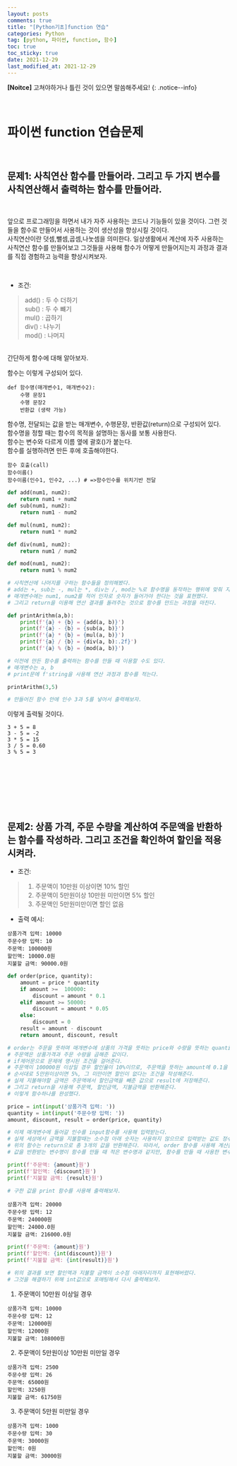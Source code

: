 ```yaml
---
layout: posts
comments: true
title: "[Python기초]function 연습"
categories: Python
tag: [python, 파이썬, function, 함수]
toc: true
toc_sticky: true
date: 2021-12-29
last_modified_at: 2021-12-29
---
```


**[Noitce]** 고쳐야하거나 틀린 것이 있으면 말씀해주세요!
{: .notice--info}

<br>

# 파이썬 function 연습문제




<br>

## 문제1: **사칙연산 함수를 만들어라. 그리고 두 가지 변수를 사칙연산해서 출력하는 함수를 만들어라.**



<br>

앞으로 프로그래밍을 하면서 내가 자주 사용하는 코드나 기능들이 있을 것이다. 그런 것들을 함수로 만들어서 사용하는 것이 생산성을 향상시킬 것이다.  
사칙연산이란 덧셈,뺄셈,곱셈,나눗셈을 의미한다. 일상생활에서 계산에 자주 사용하는 사칙연산 함수를 만들어보고 그것들을 사용해 함수가 어떻게 만들어지는지 과정과 결과를 직접 경험하고 능력을 향상시켜보자.

<br>

- 조건:
> add() : 두 수 더하기  
> sub() : 두 수 뺴기  
> mul() : 곱하기  
> div() : 나누기  
> mod() : 나머지  
    



<br>
간단하게 함수에 대해 알아보자.  


함수는 이렇게 구성되어 있다.
```
def 함수명(매개변수1, 매개변수2):
    수행 문장1
    수행 문장2
    반환값 (생략 가능)
```
함수명, 전달되는 값을 받는 매개변수, 수행문장, 반환값(return)으로 구성되어 있다.   
함수명을 정할 때는 함수의 목적을 설명하는 동사를 보통 사용한다.  
함수는 변수와 다르게 이름 옆에 괄호()가 붙는다.  
함수를 실행하려면 만든 후에 호출해야한다.
```
함수 호출(call)
함수이름()
함수이름(인수1, 인수2, ...) # =>함수인수를 위치기반 전달
```


```python
def add(num1, num2):
    return num1 + num2
def sub(num1, num2):
    return num1 - num2

def mul(num1, num2):
    return num1 * num2

def div(num1, num2):
    return num1 / num2

def mod(num1, num2):
    return num1 % num2

# 사칙연산에 나머지를 구하는 함수들을 정의해봤다.
# add는 +, sub는 -, mul는 *, div는 /, mod는 %로 함수명을 동작하는 행위에 맞춰 지었다.
# 매개변수에는 num1, num2를 적어 인자로 숫자가 들어가야 한다는 것을 표현했다.
# 그리고 return을 이용해 연산 결과를 돌려주는 것으로 함수를 만드는 과정을 마친다.
```

```python
def printArithm(a,b):
    print(f'{a} + {b} = {add(a, b)}')
    print(f'{a} - {b} = {sub(a, b)}')
    print(f'{a} * {b} = {mul(a, b)}')
    print(f'{a} / {b} = {div(a, b):.2f}')
    print(f'{a} % {b} = {mod(a, b)}')

# 이전에 만든 함수를 출력하는 함수를 만들 때 이용할 수도 있다.
# 매개변수는 a, b
# print문에 f'string을 사용해 연산 과정과 함수를 적는다.
```

```python
printArithm(3,5)

# 만들어진 함수 안에 인수 3과 5를 넣어서 출력해보자.
```

이렇게 출력될 것이다.

```
3 + 5 = 8
3 - 5 = -2
3 * 5 = 15
3 / 5 = 0.60
3 % 5 = 3
```




<br>
<br>
<br>
<br>
<br>
<br>

## 문제2: **상품 가격, 주문 수량을 계산하여 주문액을 반환하는 함수를 작성하라. 그리고 조건을 확인하여 할인을 적용시켜라.**

- 조건:
> 1. 주문액이 10만원 이상이면 10% 할인
> 1. 주문액이 5만원이상 10만원 미만이면 5% 할인
> 1. 주문액인 5만원미만이면 할인 없음

- 출력 예시:
```
상품가격 입력: 10000
주문수량 입력: 10
주문액: 100000원
할인액: 10000.0원
지불할 금액: 90000.0원
```

```python
def order(price, quantity):
    amount = price * quantity
    if amount >=  100000:
        discount = amount * 0.1
    elif amount >= 50000:
        discount = amount * 0.05
    else:
        discount = 0
    result = amount - discount
    return amount, discount, result

# order는 주문을 뜻하며 매개변수에 상품의 가격을 뜻하는 price와 수량을 뜻하는 quantity를 적어준다.
# 주문액은 상품가격과 주문 수량을 곱해준 값이다.
# if제어문으로 문제에 명시된 조건을 걸어준다.
# 주문액이 100000원 이상일 경우 할인율이 10%이므로, 주문액을 뜻하는 amount에 0.1을 곱해 할인금액을 뜻하는 discount에 저장해준다.
# 순서대로 5만원이상이면 5%, 그 미만이면 할인이 없다는 조건을 작성해준다.
# 실제 지불해야할 금액은 주문액에서 할인금액을 빼준 값으로 result에 저장해준다.
# 그리고 return을 사용해 주문액, 할인금액, 지불금액을 반환해준다.
# 이렇게 함수하나를 완성했다.
```

```python
price = int(input('상품가격 입력: '))
quantity = int(input('주문수량 입력: '))
amount, discount, result = order(price, quantity)

# 이제 매개변수에 들어갈 인수를 input함수를 사용해 입력받는다.
# 실제 세상에서 금액을 지불할때는 소수점 아래 숫자는 사용하지 않으므로 입력받는 값도 정수형인 int 타입으로 전환해준다.
# 위의 함수는 return으로 총 3개의 값을 반환해준다. 따라서, order 함수를 사용해 계산을 하면 총 3개의 변수에 값을 저장할 수 있다. 각각 amount, discount, result에 저장해준다.
# 값을 반환받는 변수명이 함수를 만들 때 적은 변수명과 같지만, 함수를 만들 때 사용한 변수는 지역변수이므로 전역변수로 따로 값을 저장해주어야 한다. 
```

```python
print(f'주문액: {amount}원')
print(f'할인액: {discount}원')
print(f'지불할 금액: {result}원')

# 구한 값을 print 함수를 사용해 출력해보자.
```
```
상품가격 입력: 20000
주문수량 입력: 12
주문액: 240000원
할인액: 24000.0원
지불할 금액: 216000.0원
```
```python
print(f'주문액: {amount}원')
print(f'할인액: {int(discount)}원')
print(f'지불할 금액: {int(result)}원')

# 위의 결과를 보면 할인액과 지불할 금액이 소수점 아래자리까지 표현해버렸다.
# 그것을 해결하기 위해 int값으로 포매팅해서 다시 출력해보자.
```



1. 주문액이 10만원 이상일 경우
```
상품가격 입력: 10000
주문수량 입력: 12
주문액: 120000원
할인액: 12000원
지불할 금액: 108000원
```

2. 주문액이 5만원이상 10만원 미만일 경우
```
상품가격 입력: 2500
주문수량 입력: 26
주문액: 65000원
할인액: 3250원
지불할 금액: 61750원
```

3. 주문액이 5만원 미만일 경우
```
상품가격 입력: 1000
주문수량 입력: 30
주문액: 30000원
할인액: 0원
지불할 금액: 30000원
```